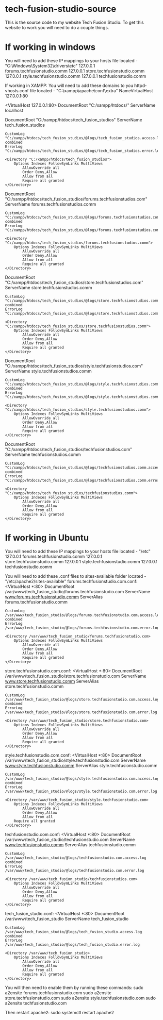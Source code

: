 # tech-fusion-studio-source
This is the source code to my website Tech Fusion Studio. To get this website to work you will need to do a couple things. 

# If working in windows 
You will need to add these IP mappings to your hosts file located - "C:\Windows\System32\drivers\etc"
127.0.0.1       forums.techfusionstudio.comm
127.0.0.1       store.techfusionstudio.comm
127.0.0.1       style.techfusionstudio.comm
127.0.0.1       techfusionstudio.comm

If working in XAMPP:
You will need to add these domains to you httpd-vhosts.conf file located - "C:\xampp\apache\conf\extra"
NameVirtualHost 127.0.0.1:80

<VirtualHost 127.0.0.1:80>
	DocumentRoot "C:/xampp/htdocs/"
	ServerName localhost
</VirtualHost>

<VirtualHost tech_fusion_studios>
	DocumentRoot "C:/xampp/htdocs/tech_fusion_studios"
	ServerName tech_fusion_studios

	CustomLog "C:/xampp/htdocs/tech_fusion_studios/@logs/tech_fusion_studios.access.log" combined
	ErrorLog "C:/xampp/htdocs/tech_fusion_studios/@logs/tech_fusion_studios.error.log"

	<Directory "C:/xampp/htdocs/tech_fusion_studios">
		Options Indexes FollowSymLinks MultiViews
    		AllowOverride all
    		Order Deny,Allow
    		Allow from all
    		Require all granted
	</Directory>
</VirtualHost>


<VirtualHost forums.techfusionstudios.comm>
	DocumentRoot "C:/xampp/htdocs/tech_fusion_studios/forums.techfusionstudios.com"
	ServerName forums.techfusionstudios.comm

	CustomLog "C:/xampp/htdocs/tech_fusion_studios/@logs/forums.techfusionstudios.comm.access.log" combined
	ErrorLog "C:/xampp/htdocs/tech_fusion_studios/@logs/forums.techfusionstudios.comm.error.log"

	<Directory "C:/xampp/htdocs/tech_fusion_studios/forums.techfusionstudios.comm">
		Options Indexes FollowSymLinks MultiViews
    		AllowOverride all
    		Order Deny,Allow
    		Allow from all
    		Require all granted
	</Directory>
</VirtualHost>


<VirtualHost store.techfusionstudios.comm>
	DocumentRoot "C:/xampp/htdocs/tech_fusion_studios/store.techfusionstudios.com"
	ServerName store.techfusionstudios.comm

	CustomLog "C:/xampp/htdocs/tech_fusion_studios/@logs/store.techfusionstudios.comm.access.log" combined
	ErrorLog "C:/xampp/htdocs/tech_fusion_studios/@logs/store.techfusionstudios.comm.error.log"

	<Directory "C:/xampp/htdocs/tech_fusion_studios/store.techfusionstudios.comm">
		Options Indexes FollowSymLinks MultiViews
    		AllowOverride all
    		Order Deny,Allow
    		Allow from all
    		Require all granted
	</Directory>
</VirtualHost>


<VirtualHost style.techfusionstudios.comm>
	DocumentRoot "C:/xampp/htdocs/tech_fusion_studios/style.techfusionstudios.com"
	ServerName style.techfusionstudios.comm

	CustomLog "C:/xampp/htdocs/tech_fusion_studios/@logs/style.techfusionstudios.comm.access.log" combined
	ErrorLog "C:/xampp/htdocs/tech_fusion_studios/@logs/style.techfusionstudios.comm.error.log"

	<Directory "C:/xampp/htdocs/tech_fusion_studios/style.techfusionstudios.comm">
		Options Indexes FollowSymLinks MultiViews
    		AllowOverride all
    		Order Deny,Allow
    		Allow from all
    		Require all granted
	</Directory>
</VirtualHost>


<VirtualHost techfusionstudios.comm>
	DocumentRoot "C:/xampp/htdocs/tech_fusion_studios/techfusionstudios.com"
	ServerName techfusionstudios.comm

	CustomLog "C:/xampp/htdocs/tech_fusion_studios/@logs/techfusionstudios.comm.access.log" combined
	ErrorLog "C:/xampp/htdocs/tech_fusion_studios/@logs/techfusionstudios.comm.error.log"

	<Directory "C:/xampp/htdocs/tech_fusion_studios/techfusionstudios.comm">
		Options Indexes FollowSymLinks MultiViews
    		AllowOverride all
    		Order Deny,Allow
    		Allow from all
    		Require all granted
	</Directory>
</VirtualHost>

# If working in Ubuntu
You will need to add these IP mappings to your hosts file located - "/etc"
127.0.0.1       forums.techfusionstudio.comm
127.0.0.1       store.techfusionstudio.comm
127.0.0.1       style.techfusionstudio.comm
127.0.0.1       techfusionstudio.comm

You will need to add these .conf files to sites-available folder located - "/etc/apache2/sites-available"
forums.techfusionstudio.com.conf:
<VirtualHost *:80>
	DocumentRoot /var/www/tech_fusion_studio/forums.techfusionstudio.com
	ServerName www.forums.techfusionstudio.comm
	ServerAlias forums.techfusionstudio.comm

	CustomLog /var/www/tech_fusion_studio/@logs/forums.techfusionstudio.com.access.log combined
	ErrorLog /var/www/tech_fusion_studio/@logs/forums.techfusionstudio.com.error.log
	
	<Directory /var/www/tech_fusion_studio/forums.techfusionstudio.com>
		Options Indexes FollowSymLinks MultiViews
    		AllowOverride all
    		Order Deny,Allow
    		Allow from all
    		Require all granted
	</Directory>
</VirtualHost>

store.techfusionstudio.com.conf:
<VirtualHost *:80>
	DocumentRoot /var/www/tech_fusion_studio/store.techfusionstudio.com
	ServerName www.store.techfusionstudio.comm
	ServerAlias store.techfusionstudio.comm

	CustomLog /var/www/tech_fusion_studio/@logs/store.techfusionstudio.com.access.log combined
	ErrorLog /var/www/tech_fusion_studio/@logs/store.techfusionstudio.com.error.log

	<Directory /var/www/tech_fusion_studio/store.techfusionstudio.com>
		Options Indexes FollowSymLinks MultiViews
    		AllowOverride all
    		Order Deny,Allow
    		Allow from all
    		Require all granted
	</Directory>
</VirtualHost>

style.techfusionstudio.com.conf:
<VirtualHost *:80>
	DocumentRoot /var/www/tech_fusion_studio/style.techfusionstudio.com
	ServerName www.style.techfusionstudio.comm
	ServerAlias style.techfusionstudio.comm

	CustomLog /var/www/tech_fusion_studio/@logs/style.techfusionstudio.com.access.log combined
	ErrorLog /var/www/tech_fusion_studio/@logs/style.techfusionstudio.com.error.log

	<Directory /var/www/tech_fusion_studio/style.techfusionstudio.com>
		Options Indexes FollowSymLinks MultiViews
    		AllowOverride all
    		Order Deny,Allow
    		Allow from all
   		Require all granted
	</Directory>
</VirtualHost>

techfusionstudio.com.conf:
<VirtualHost *:80>
	DocumentRoot /var/www/tech_fusion_studio/techfusionstudio.com
	ServerName www.techfusionstudio.comm
	ServerAlias techfusionstudio.comm

	CustomLog /var/www/tech_fusion_studio/@logs/techfusionstudio.com.access.log combined
	ErrorLog /var/www/tech_fusion_studio/@logs/techfusionstudio.com.error.log

	<Directory /var/www/tech_fusion_studio/techfusionstudios.com>
		Options Indexes FollowSymLinks MultiViews
    		AllowOverride all
    		Order Deny,Allow
    		Allow from all
    		Require all granted
	</Directory>
</VirtualHost>

tech_fusion_studio.conf:
<VirtualHost *:80>
	DocumentRoot /var/www/tech_fusion_studio
	ServerName tech_fusion_studio

	CustomLog /var/www/tech_fusion_studio/@logs/tech_fusion_studio.access.log combined
	ErrorLog /var/www/tech_fusion_studio/@logs/tech_fusion_studio.error.log

	<Directory /var/www/tech_fusion_studio>
		Options Indexes FollowSymLinks MultiViews
    		AllowOverride all
    		Order Deny,Allow
    		Allow from all
    		Require all granted
	</Directory>
</VirtualHost>

You will then need to enable them by running these commands:
sudo a2ensite forums.techfusionstudio.com
sudo a2ensite store.techfusionstudio.com
sudo a2ensite style.techfusionstudio.com
sudo a2ensite techfusionstudio.com

Then restart apache2: sudo systemctl restart apache2

